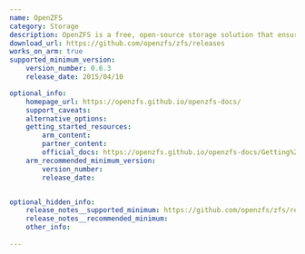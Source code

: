```yaml
---
name: OpenZFS
category: Storage
description: OpenZFS is a free, open-source storage solution that ensures data safety and performance with features like snapshots, compression, and replication.
download_url: https://github.com/openzfs/zfs/releases
works_on_arm: true
supported_minimum_version:
    version_number: 0.6.3
    release_date: 2015/04/10

optional_info:
    homepage_url: https://openzfs.github.io/openzfs-docs/
    support_caveats:
    alternative_options:
    getting_started_resources:
        arm_content:
        partner_content:
        official_docs: https://openzfs.github.io/openzfs-docs/Getting%20Started/Ubuntu/index.html
    arm_recommended_minimum_version:
        version_number:
        release_date:


optional_hidden_info:
    release_notes__supported_minimum: https://github.com/openzfs/zfs/releases/tag/zfs-0.6.3
    release_notes__recommended_minimum:
    other_info:
  
---
```

